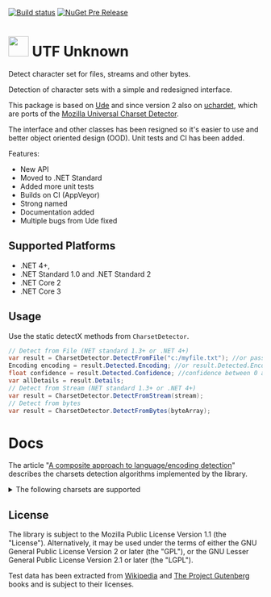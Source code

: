[![Build status](https://ci.appveyor.com/api/projects/status/xr59ab52cav8vuph/branch/master?svg=true)](https://ci.appveyor.com/project/304NotModified/utf-unknown/branch/master)
[![NuGet Pre Release](https://img.shields.io/nuget/vpre/UTF.Unknown.svg)](https://www.nuget.org/packages/UTF.Unknown/)

<!--
[![codecov.io](https://codecov.io/github/UniversalCharsetDetector/ude/coverage.svg?branch=master)](https://codecov.io/github/UniversalCharsetDetector/ude?branch=master)
-->

<h1><img src="https://raw.githubusercontent.com/CharsetDetector/UTF-unknown/master/logo.png" width="40" height="40" /> UTF Unknown </h1>



Detect character set for files, streams and other bytes.

Detection of character sets with a simple and redesigned interface.

This package is based on [Ude](https://github.com/errepi/ude) and since version 2 also on [uchardet](https://gitlab.freedesktop.org/uchardet/uchardet),
which are ports of the [Mozilla Universal Charset Detector](https://mxr.mozilla.org/mozilla/source/extensions/universalchardet/).

The interface and other classes has been resigned so it's easier to use and better object oriented design (OOD). Unit tests and CI has been added.

Features:

- New API
- Moved to .NET Standard
- Added more unit tests
- Builds on CI (AppVeyor)
- Strong named
- Documentation added
- Multiple bugs from Ude fixed

## Supported Platforms
- .NET 4+, 
- .NET Standard 1.0 and .NET Standard 2
- .NET Core 2
- .NET Core 3

## Usage

Use the static detectX methods from `CharsetDetector`.

```c#
// Detect from File (NET standard 1.3+ or .NET 4+)
var result = CharsetDetector.DetectFromFile("c:/myfile.txt"); //or pass FileInfo
Encoding encoding = result.Detected.Encoding; //or result.Detected.EncodingName
float confidence = result.Detected.Confidence; //confidence between 0 and 1
var allDetails = result.Details;
// Detect from Stream (NET standard 1.3+ or .NET 4+)
var result = CharsetDetector.DetectFromStream(stream);
// Detect from bytes
var result = CharsetDetector.DetectFromBytes(byteArray);

```

# Docs

The article "[A composite approach to language/encoding detection](https://www-archive.mozilla.org/projects/intl/UniversalCharsetDetection.html)" describes the charsets detection algorithms implemented by the library.

<details>
  <summary>The following charsets are supported</summary>

|        Language         | Encodings                                                                                           |
|-------------------------|-----------------------------------------------------------------------------------------------------|
| International (Unicode) | UTF-8; UTF-16BE / UTF-16LE; UTF-32BE / UTF-32LE / X-ISO-10646-UCS-4-34121 / X-ISO-10646-UCS-4-21431 |
| Arabic                  | ISO-8859-6; WINDOWS-1256                                                                            |
| Bulgarian               | ISO-8859-5; WINDOWS-1251                                                                            |
| Chinese                 | ISO-2022-CN; BIG5; EUC-TW; GB18030; HZ-GB-2312                                                      |
| Croatian                | ISO-8859-2; ISO-8859-13; ISO-8859-16; WINDOWS-1250; IBM852; MAC-CENTRALEUROPE                       |
| Czech                   | WINDOWS-1250; ISO-8859-2; IBM852; MAC-CENTRALEUROPE                                                 |
| Danish                  | ISO-8859-1; ISO-8859-15; WINDOWS-1252                                                               |
| English                 | ASCII                                                                                               |
| Esperanto               | ISO-8859-3                                                                                          |
| Estonian                | ISO-8859-4; ISO-8859-13; ISO-8859-13; WINDOWS-1252; WINDOWS-1257                                    |
| Finnish                 | ISO-8859-1; ISO-8859-4; ISO-8859-9; ISO-8859-13; ISO-8859-15; WINDOWS-1252                          |
| French                  | ISO-8859-1; ISO-8859-15; WINDOWS-1252                                                               |
| German                  | ISO-8859-1; WINDOWS-1252                                                                            |
| Greek                   | ISO-8859-7; WINDOWS-1253                                                                            |
| Hebrew                  | ISO-8859-8; WINDOWS-1255                                                                            |
| Hungarian               | ISO-8859-2; WINDOWS-1250                                                                            |
| Irish Gaelic            | ISO-8859-1; ISO-8859-9; ISO-8859-15; WINDOWS-1252                                                   |
| Italian                 | ISO-8859-1; ISO-8859-3; ISO-8859-9; ISO-8859-15; WINDOWS-1252                                       |
| Japanese                | ISO-2022-JP; SHIFT_JIS; EUC-JP                                                                      |
| Korean                  | ISO-2022-KR; EUC-KR / UHC; WINDOWS-949                                                              |
| Lithuanian              | ISO-8859-4; ISO-8859-10; ISO-8859-13                                                                |
| Latvian                 | ISO-8859-4; ISO-8859-10; ISO-8859-13                                                                |
| Maltese                 | ISO-8859-3                                                                                          |
| Polish                  | ISO-8859-2; ISO-8859-13; ISO-8859-16; WINDOWS-1250; IBM852; MAC-CENTRALEUROPE                       |
| Portuguese              | ISO-8859-1; ISO-8859-9; ISO-8859-15; WINDOWS-1252                                                   |
| Romanian                | ISO-8859-2; ISO-8859-16; WINDOWS-1250; IBM852                                                       |
| Russian                 | ISO-8859-5; KOI8-R; WINDOWS-1251; MAC-CYRILLIC; IBM866; IBM855                                      |
| Slovak                  | WINDOWS-1250; ISO-8859-2; IBM852; MAC-CENTRALEUROPE                                                 |
| Slovene                 | ISO-8859-2; ISO-8859-16; WINDOWS-1250; IBM852; MAC-CENTRALEUROPE                                    |
| Spanish                 | ISO-8859-1; ISO-8859-15; WINDOWS-1252                                                               |
| Swedish                 | ISO-8859-1; ISO-8859-4; ISO-8859-9; ISO-8859-15; WINDOWS-1252                                       |
| Thai                    | TIS-620; ISO-8859-11                                                                                |
| Turkish                 | ISO-8859-3; ISO-8859-9                                                                              |
| Vietnamese              | VISCII; WINDOWS-1258                                                                                |
| Others                  | WINDOWS-1252                                                                                        |

</details>



## License

The library is subject to the Mozilla Public License Version 1.1 (the "License"). Alternatively, it may be used under the terms of either the GNU General Public License Version 2 or later (the "GPL"), or the GNU Lesser General Public License Version 2.1 or later (the "LGPL").

Test data has been extracted from [Wikipedia](https://wikipedia.org) and [The Project Gutenberg](https://www.gutenberg.org/) books and is subject to their licenses.
